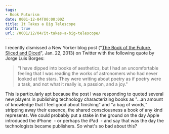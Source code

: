 ```yaml
---
tags:
- Book Futurism
date: 0001-12-04T00:00:00Z
title: It Takes a Big Telescope 
draft: true
url: /0001/12/04/it-takes-a-big-telescope/
---
```


I recently dismissed a New Yorker blog post ("<a href="http://www.newyorker.com/online/blogs/books/2013/01/the-book-of-the-future-sliced-and-diced.html">The Book of the Future, Sliced and Diced</a>", Jan. 22, 2013) on Twitter with the following quote by Jorge Luis Borges:
<blockquote>"I have dipped into books of aesthetics, but I had an uncomfortable feeling that I was reading the works of astronomers who had never looked at the stars. They were writing about poetry as if poetry were a task, and not what it really is, a passion, and a joy."</blockquote>
This is particularly apt because the post I was responding to quoted several new players in publishing technology characterizing books as "...an amount of knowledge that I feel good about finishing" and "a bag of words," stripping away their essence, the shared consciousness a book of any kind represents. We could probably put a stake in the ground on the day Apple introduced the iPhone  - or perhaps the iPad  - and say that was the day the technologists became publishers. So what's so bad about this?
